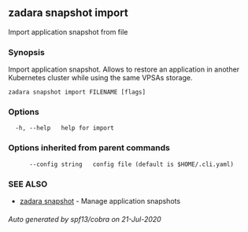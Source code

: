 ## zadara snapshot import

Import application snapshot from file

### Synopsis

Import application snapshot. Allows to restore an application in another Kubernetes cluster while using the same VPSAs storage.

```
zadara snapshot import FILENAME [flags]
```

### Options

```
  -h, --help   help for import
```

### Options inherited from parent commands

```
      --config string   config file (default is $HOME/.cli.yaml)
```

### SEE ALSO

* [zadara snapshot](zadara_snapshot.md)	 - Manage application snapshots

###### Auto generated by spf13/cobra on 21-Jul-2020
